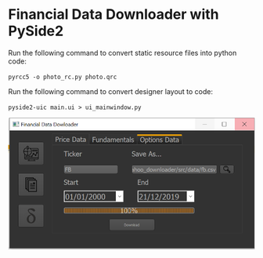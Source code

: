 # Financial Data Downloader with PySide2


Run the following command to convert static resource files into python code:

`pyrcc5 -o photo_rc.py photo.qrc`


Run the following command to convert designer layout to code:

`pyside2-uic main.ui > ui_mainwindow.py`


![alt text](https://github.com/vitaliAI/Financial-Data-Downloader/blob/master/docs/images/dark_orange_ui.PNG)
